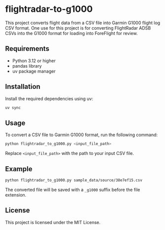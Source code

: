 # flightradar-to-g1000

This project converts flight data from a CSV file into Garmin G1000 flight log CSV format. One use for this project is for converting FlightRadar ADSB CSVs into the G1000 format for loading into ForeFlight for review.

## Requirements

- Python 3.12 or higher
- pandas library
- uv package manager

## Installation

Install the required dependencies using uv:

```bash
uv sync
```

## Usage

To convert a CSV file to Garmin G1000 format, run the following command:

```bash
python flightradar_to_g1000.py <input_file_path>
```

Replace `<input_file_path>` with the path to your input CSV file.

## Example

```bash
python flightradar_to_g1000.py sample_data/source/38e7ef15.csv
```

The converted file will be saved with a `_g1000` suffix before the file extension.

## License

This project is licensed under the MIT License.